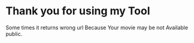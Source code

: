 # Thank you for using my Tool

Some times it returns wrong url
Because Your movie may be not Available public.

